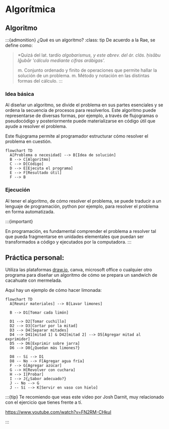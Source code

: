 
# Algorítmica

## Algoritmo

:::{admonition} ¿Qué es un algoritmo? 
:class: tip
De acuerdo a la Rae, se define como:
> *Quizá del lat. tardío *algobarismus, y este abrev. del ár. clás. ḥisābu lḡubār 'cálculo mediante cifras arábigas'.*
> 
> m. Conjunto ordenado y finito de operaciones que permite hallar la solución de un problema.
> m. Método y notación en las distintas formas del cálculo.
:::

### Idea básica

Al diseñar un algoritmo, se divide el problema en sus partes esenciales y se ordena la secuencia de procesos para resolverlos.
Este algoritmo puede representarse de diversas formas, por ejemplo, a través de flujogramas o pseudocódigo y posteriormente puede materializarse en código útil que ayude a resolver el problema.


Este flujograma permite al programador estructurar cómo resolver el problema en cuestión.

```{mermaid}
flowchart TD
  A[Problema o necesidad] --> B[Idea de solución]
  B --> C[Algoritmo]
  C --> D[Código]
  D --> E[Ejecuta el programa]
  E --> F[Resultado útil]
  F --> B
```

### Ejecución

Al tener el algoritmo, de cómo resolver el problema, se puede traducir a un lenguaje de programación, python por ejemplo, para resolver el problema en forma automatizada.

:::{important}

En programación, es fundamental comprender el problema a resolver tal que pueda fragmentarse en unidades elementales que puedan ser transformados a código y ejecutados por la computadora.
:::

## Práctica personal:

Utiliza las plataformas [draw.io](https://draw.io), canva, microsoft office o cualquier otro programa para diseñar un algoritmo de cómo se prepara un sandwich de cacahuate con mermelada. 

Aquí hay un ejemplo de cómo hacer limonada:

```{mermaid}
flowchart TD
  A[Reunir materiales] --> B[Lavar limones]

  B --> D1[Tomar cada limón]

  D1 --> D2[Tomar cuchillo]
  D2 --> D3[Cortar por la mitad]
  D3 --> D4[Separar mitades]
  D4 --> D41[mitad 1] & D42[mitad 2] --> D5[Agregar mitad al exprimidor]
  D5 --> D6[Exprimir sobre jarra]
  D6 --> D8{¿Quedan más limones?}

  D8 -- Sí --> D1
  D8 -- No --> F[Agregar agua fría]
  F --> G[Agregar azúcar]
  G --> H[Revolver con cuchara]
  H --> I[Probar]
  I --> J{¿Sabor adecuado?}
  J -- No --> G
  J -- Sí --> K[Servir en vaso con hielo]

```

:::{tip}
Te recomiendo que veas este video por Josh Darnit, muy relacionado con el ejercicio que tienes frente a tí.

https://www.youtube.com/watch?v=FN2RM-CHkuI

:::